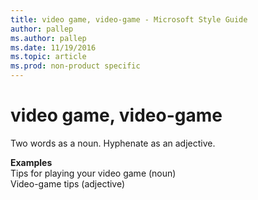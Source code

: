 ```yaml
---
title: video game, video-game - Microsoft Style Guide
author: pallep
ms.author: pallep
ms.date: 11/19/2016
ms.topic: article
ms.prod: non-product specific
---
```


# video game, video-game

Two words as a noun. Hyphenate as an adjective.

**Examples**  
Tips for playing your video game (noun)   
Video-game tips (adjective)
